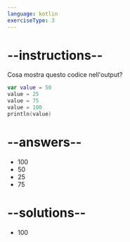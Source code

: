 ```yaml
---
language: kotlin
exerciseType: 3
---
```


# --instructions--

Cosa mostra questo codice nell'output?
```kotlin
var value = 50
value = 25
value = 75
value = 100
println(value)
```

# --answers--

- 100
- 50
- 25
- 75

# --solutions--

- 100
